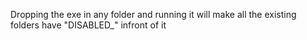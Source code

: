 Dropping the exe in any folder and running it will make all the existing folders have "DISABLED_" infront of it
